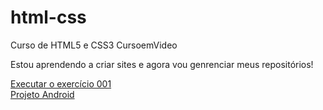 # html-css
 Curso de HTML5 e CSS3 CursoemVideo

 Estou aprendendo a criar sites e agora vou genrenciar meus repositórios!

<a target="_blank" rel="external" href="https://ialexzz.github.io/html-css/exercicios/ex001/index.html">Executar o exercício 001</a><br>
<a target="_blank" rel="external" href="https://ialexzz.github.io/projeto-android/">Projeto Android</a>